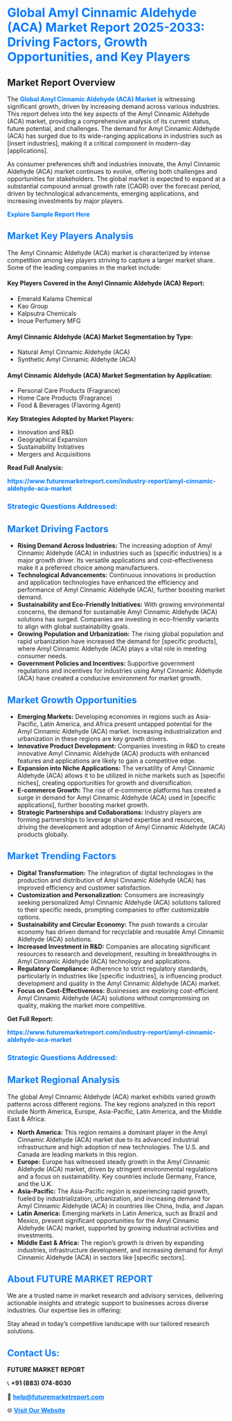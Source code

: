 <h1 style="color: #007BFF;">Global Amyl Cinnamic Aldehyde (ACA) Market Report 2025-2033: Driving Factors, Growth Opportunities, and Key Players</h1>

<section id="overview">
<h2>Market Report Overview</h2>
<p>The <a href="https://www.futuremarketreport.com/industry-report/amyl-cinnamic-aldehyde-aca-market" style="color: #007BFF; text-decoration: none;"><strong>Global Amyl Cinnamic Aldehyde (ACA) Market</strong></a> is witnessing significant growth, driven by increasing demand across various industries. This report delves into the key aspects of the Amyl Cinnamic Aldehyde (ACA) market, providing a comprehensive analysis of its current status, future potential, and challenges. The demand for Amyl Cinnamic Aldehyde (ACA) has surged due to its wide-ranging applications in industries such as [insert industries], making it a critical component in modern-day [applications].</p>
<p>As consumer preferences shift and industries innovate, the Amyl Cinnamic Aldehyde (ACA) market continues to evolve, offering both challenges and opportunities for stakeholders. The global market is expected to expand at a substantial compound annual growth rate (CAGR) over the forecast period, driven by technological advancements, emerging applications, and increasing investments by major players.</p>
</section>

<section id="overview">
<p><a href="https://www.futuremarketreport.com/request-sample/reportId=83266" style="color: #007BFF; text-decoration: none;"><strong>Explore Sample Report Here</strong></a></p>
</section>

<section id="key-players">
<h2 style="color: #007BFF;">Market Key Players Analysis</h2>
<p>The Amyl Cinnamic Aldehyde (ACA) market is characterized by intense competition among key players striving to capture a larger market share. Some of the leading companies in the market include:</p>
<h4>Key Players Covered in the Amyl Cinnamic Aldehyde (ACA) Report:</h4>
<ul><li>Emerald Kalama Chemical</li><li>Kao Group</li><li>Kalpsutra Chemicals</li><li>Inoue Perfumery MFG</li></ul>
<h4>Amyl Cinnamic Aldehyde (ACA) Market Segmentation by Type:</h4>
<ul><li>Natural Amyl Cinnamic Aldehyde (ACA)</li><li>Synthetic Amyl Cinnamic Aldehyde (ACA)</li></ul>

<h4>Amyl Cinnamic Aldehyde (ACA) Market Segmentation by Application:</h4>
<ul><li>Personal Care Products (Fragrance)</li><li>Home Care Products (Fragrance)</li><li>Food &amp; Beverages (Flavoring Agent)</li></ul>
<p><strong>Key Strategies Adopted by Market Players:</strong></p>
<ul>
<li>Innovation and R&D</li>
<li>Geographical Expansion</li>
<li>Sustainability Initiatives</li>
<li>Mergers and Acquisitions</li>
</ul>
</section>

<section>
<p><strong>Read Full Analysis: </strong></p><a href="https://www.futuremarketreport.com/industry-report/amyl-cinnamic-aldehyde-aca-market" style="color: #007BFF; text-decoration: none;"><strong>https://www.futuremarketreport.com/industry-report/amyl-cinnamic-aldehyde-aca-market</strong></a>
<h3 style="color: #007BFF;">Strategic Questions Addressed:</h3>
</section>

<section id="driving-factors">
<h2 style="color: #007BFF;">Market Driving Factors</h2>
<ul>
<li><strong>Rising Demand Across Industries:</strong> The increasing adoption of Amyl Cinnamic Aldehyde (ACA) in industries such as [specific industries] is a major growth driver. Its versatile applications and cost-effectiveness make it a preferred choice among manufacturers.</li>
<li><strong>Technological Advancements:</strong> Continuous innovations in production and application technologies have enhanced the efficiency and performance of Amyl Cinnamic Aldehyde (ACA), further boosting market demand.</li>
<li><strong>Sustainability and Eco-Friendly Initiatives:</strong> With growing environmental concerns, the demand for sustainable Amyl Cinnamic Aldehyde (ACA) solutions has surged. Companies are investing in eco-friendly variants to align with global sustainability goals.</li>
<li><strong>Growing Population and Urbanization:</strong> The rising global population and rapid urbanization have increased the demand for [specific products], where Amyl Cinnamic Aldehyde (ACA) plays a vital role in meeting consumer needs.</li>
<li><strong>Government Policies and Incentives:</strong> Supportive government regulations and incentives for industries using Amyl Cinnamic Aldehyde (ACA) have created a conducive environment for market growth.</li>
</ul>
</section>

<section id="growth-opportunities">
<h2 style="color: #007BFF;">Market Growth Opportunities</h2>
<ul>
<li><strong>Emerging Markets:</strong> Developing economies in regions such as Asia-Pacific, Latin America, and Africa present untapped potential for the Amyl Cinnamic Aldehyde (ACA) market. Increasing industrialization and urbanization in these regions are key growth drivers.</li>
<li><strong>Innovative Product Development:</strong> Companies investing in R&D to create innovative Amyl Cinnamic Aldehyde (ACA) products with enhanced features and applications are likely to gain a competitive edge.</li>
<li><strong>Expansion into Niche Applications:</strong> The versatility of Amyl Cinnamic Aldehyde (ACA) allows it to be utilized in niche markets such as [specific niches], creating opportunities for growth and diversification.</li>
<li><strong>E-commerce Growth:</strong> The rise of e-commerce platforms has created a surge in demand for Amyl Cinnamic Aldehyde (ACA) used in [specific applications], further boosting market growth.</li>
<li><strong>Strategic Partnerships and Collaborations:</strong> Industry players are forming partnerships to leverage shared expertise and resources, driving the development and adoption of Amyl Cinnamic Aldehyde (ACA) products globally.</li>
</ul>
</section>

<section id="trending-factors">
<h2 style="color: #007BFF;">Market Trending Factors</h2>
<ul>
<li><strong>Digital Transformation:</strong> The integration of digital technologies in the production and distribution of Amyl Cinnamic Aldehyde (ACA) has improved efficiency and customer satisfaction.</li>
<li><strong>Customization and Personalization:</strong> Consumers are increasingly seeking personalized Amyl Cinnamic Aldehyde (ACA) solutions tailored to their specific needs, prompting companies to offer customizable options.</li>
<li><strong>Sustainability and Circular Economy:</strong> The push towards a circular economy has driven demand for recyclable and reusable Amyl Cinnamic Aldehyde (ACA) solutions.</li>
<li><strong>Increased Investment in R&D:</strong> Companies are allocating significant resources to research and development, resulting in breakthroughs in Amyl Cinnamic Aldehyde (ACA) technology and applications.</li>
<li><strong>Regulatory Compliance:</strong> Adherence to strict regulatory standards, particularly in industries like [specific industries], is influencing product development and quality in the Amyl Cinnamic Aldehyde (ACA) market.</li>
<li><strong>Focus on Cost-Effectiveness:</strong> Businesses are exploring cost-efficient Amyl Cinnamic Aldehyde (ACA) solutions without compromising on quality, making the market more competitive.</li>
</ul>
</section>

<section>
<p><strong>Get Full Report: </strong></p><a href="https://www.futuremarketreport.com/industry-report/amyl-cinnamic-aldehyde-aca-market" style="color: #007BFF; text-decoration: none;"><strong>https://www.futuremarketreport.com/industry-report/amyl-cinnamic-aldehyde-aca-market</strong></a>
<h3 style="color: #007BFF;">Strategic Questions Addressed:</h3>
</section>


<section id="regional-analysis">
<h2 style="color: #007BFF;">Market Regional Analysis</h2>
<p>The global Amyl Cinnamic Aldehyde (ACA) market exhibits varied growth patterns across different regions. The key regions analyzed in this report include North America, Europe, Asia-Pacific, Latin America, and the Middle East & Africa:</p>
<ul>
<li><strong>North America:</strong> This region remains a dominant player in the Amyl Cinnamic Aldehyde (ACA) market due to its advanced industrial infrastructure and high adoption of new technologies. The U.S. and Canada are leading markets in this region.</li>
<li><strong>Europe:</strong> Europe has witnessed steady growth in the Amyl Cinnamic Aldehyde (ACA) market, driven by stringent environmental regulations and a focus on sustainability. Key countries include Germany, France, and the U.K.</li>
<li><strong>Asia-Pacific:</strong> The Asia-Pacific region is experiencing rapid growth, fueled by industrialization, urbanization, and increasing demand for Amyl Cinnamic Aldehyde (ACA) in countries like China, India, and Japan.</li>
<li><strong>Latin America:</strong> Emerging markets in Latin America, such as Brazil and Mexico, present significant opportunities for the Amyl Cinnamic Aldehyde (ACA) market, supported by growing industrial activities and investments.</li>
<li><strong>Middle East & Africa:</strong> The region’s growth is driven by expanding industries, infrastructure development, and increasing demand for Amyl Cinnamic Aldehyde (ACA) in sectors like [specific sectors].</li>
</ul>
</section>

<footer>
<h2 style="color: #007BFF;">About FUTURE MARKET REPORT</h2>
<p>We are a trusted name in market research and advisory services, delivering actionable insights and strategic support to businesses across diverse industries. Our expertise lies in offering:</p>

<p>Stay ahead in today’s competitive landscape with our tailored research solutions.</p>

<h2 style="color: #007BFF;">Contact Us:</h2>
<p><strong>FUTURE MARKET REPORT</strong></p>
<p>📞 <strong>+91 (883) 074-8030</strong></p>
<p>📧 <strong><a href="mailto:help@futuremarketreport.com" style="color: #007BFF;">help@futuremarketreport.com</a></strong></p>
<p>🌐 <strong><a href="https://www.futuremarketreport.com/" style="color: #007BFF;">Visit Our Website</a></strong></p>
</footer>
